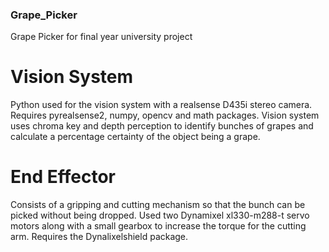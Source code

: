 ### Grape_Picker ###
Grape Picker for final year university project

# Vision System #
Python used for the vision system with a realsense D435i stereo camera.
Requires pyrealsense2, numpy, opencv and math packages.
Vision system uses chroma key and depth perception to identify bunches of grapes and calculate a percentage certainty of the object being a grape.

# End Effector #
Consists of a gripping and cutting mechanism so that the bunch can be picked without being dropped.
Used two Dynamixel xl330-m288-t servo motors along with a small gearbox to increase the torque for the cutting arm.
Requires the Dynalixelshield package.
